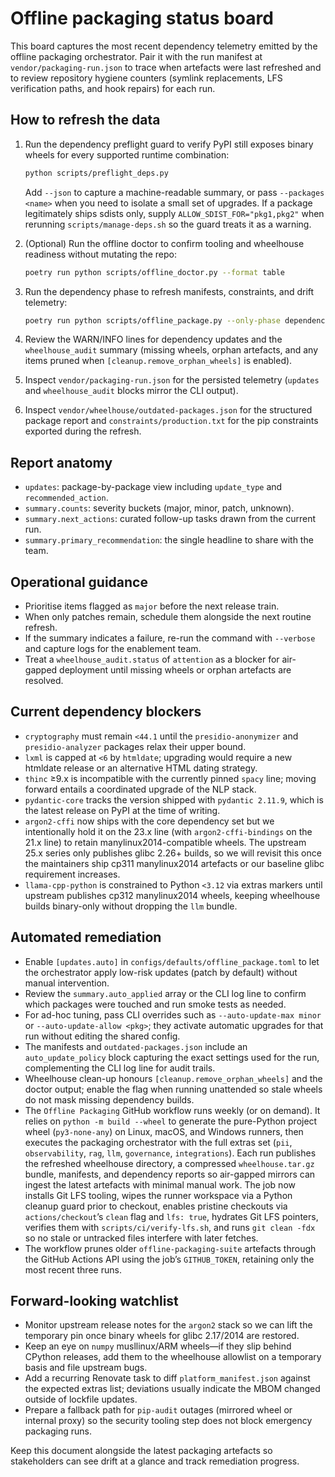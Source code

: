 # Offline packaging status board

This board captures the most recent dependency telemetry emitted by the offline
packaging orchestrator. Pair it with the run manifest at
`vendor/packaging-run.json` to trace when artefacts were last refreshed and
to review repository hygiene counters (symlink replacements, LFS
verification paths, and hook repairs) for each run.

## How to refresh the data

1. Run the dependency preflight guard to verify PyPI still exposes binary
   wheels for every supported runtime combination:

   ```bash
   python scripts/preflight_deps.py
   ```

   Add `--json` to capture a machine-readable summary, or pass
   `--packages <name>` when you need to isolate a small set of upgrades. If a
   package legitimately ships sdists only, supply `ALLOW_SDIST_FOR="pkg1,pkg2"`
   when rerunning `scripts/manage-deps.sh` so the guard treats it as a warning.

1. (Optional) Run the offline doctor to confirm tooling and wheelhouse
   readiness without mutating the repo:

   ```bash
   poetry run python scripts/offline_doctor.py --format table
   ```

1. Run the dependency phase to refresh manifests, constraints, and drift
   telemetry:

   ```bash
   poetry run python scripts/offline_package.py --only-phase dependencies
   ```

1. Review the WARN/INFO lines for dependency updates and the
   `wheelhouse_audit` summary (missing wheels, orphan artefacts, and any
   items pruned when `[cleanup.remove_orphan_wheels]` is enabled).
1. Inspect `vendor/packaging-run.json` for the persisted telemetry (`updates`
   and `wheelhouse_audit` blocks mirror the CLI output).
1. Inspect `vendor/wheelhouse/outdated-packages.json` for the structured
   package report and `constraints/production.txt` for the pip constraints
   exported during the refresh.

## Report anatomy

- `updates`: package-by-package view including `update_type` and
  `recommended_action`.
- `summary.counts`: severity buckets (major, minor, patch, unknown).
- `summary.next_actions`: curated follow-up tasks drawn from the current run.
- `summary.primary_recommendation`: the single headline to share with the team.

## Operational guidance

- Prioritise items flagged as `major` before the next release train.
- When only patches remain, schedule them alongside the next routine refresh.
- If the summary indicates a failure, re-run the command with `--verbose` and
  capture logs for the enablement team.
- Treat a `wheelhouse_audit.status` of `attention` as a blocker for air-gapped
  deployment until missing wheels or orphan artefacts are resolved.

## Current dependency blockers

- `cryptography` must remain `<44.1` until the `presidio-anonymizer` and
  `presidio-analyzer` packages relax their upper bound.
- `lxml` is capped at `<6` by `htmldate`; upgrading would require a new
  htmldate release or an alternative HTML dating strategy.
- `thinc` ≥9.x is incompatible with the currently pinned `spacy` line; moving
  forward entails a coordinated upgrade of the NLP stack.
- `pydantic-core` tracks the version shipped with `pydantic 2.11.9`, which is
  the latest release on PyPI at the time of writing.
- `argon2-cffi` now ships with the core dependency set but we intentionally
  hold it on the 23.x line (with `argon2-cffi-bindings` on the 21.x line) to
  retain manylinux2014-compatible wheels. The upstream 25.x series only
  publishes glibc 2.26+ builds, so we will revisit this once the maintainers
  ship cp311 manylinux2014 artefacts or our baseline glibc requirement
  increases.
- `llama-cpp-python` is constrained to Python `<3.12` via extras markers until
  upstream publishes cp312 manylinux2014 wheels, keeping wheelhouse builds
  binary-only without dropping the `llm` bundle.

## Automated remediation

- Enable `[updates.auto]` in `configs/defaults/offline_package.toml` to let the
  orchestrator apply low-risk updates (patch by default) without manual
  intervention.
- Review the `summary.auto_applied` array or the CLI log line to confirm which
  packages were touched and run smoke tests as needed.
- For ad-hoc tuning, pass CLI overrides such as `--auto-update-max minor`
  or `--auto-update-allow <pkg>`; they activate automatic upgrades for that
  run without editing the shared config.
- The manifests and `outdated-packages.json` include an `auto_update_policy`
  block capturing the exact settings used for the run, complementing the CLI
  log line for audit trails.
- Wheelhouse clean-up honours `[cleanup.remove_orphan_wheels]` and the doctor
  output; enable the flag when running unattended so stale wheels do not mask
  missing dependency builds.
- The `Offline Packaging` GitHub workflow runs weekly (or on demand). It
  relies on `python -m build --wheel` to generate the pure-Python project
  wheel (`py3-none-any`) on Linux, macOS, and Windows runners, then executes
  the packaging orchestrator with the full extras set (`pii`, `observability`,
  `rag`, `llm`, `governance`, `integrations`). Each run publishes the
  refreshed wheelhouse directory, a compressed `wheelhouse.tar.gz` bundle,
  manifests, and dependency reports so air-gapped mirrors can ingest the
  latest artefacts with minimal manual work. The job now installs Git LFS
  tooling, wipes the runner workspace via a Python cleanup guard prior to
  checkout, enables pristine checkouts via `actions/checkout`’s `clean` flag
  and `lfs: true`, hydrates Git LFS pointers, verifies them with
  `scripts/ci/verify-lfs.sh`, and runs `git clean -fdx` so no stale or
  untracked files interfere with later fetches.
- The workflow prunes older `offline-packaging-suite` artefacts through the
  GitHub Actions API using the job’s `GITHUB_TOKEN`, retaining only the most
  recent three runs.

## Forward-looking watchlist

- Monitor upstream release notes for the `argon2` stack so we can lift the
  temporary pin once binary wheels for glibc 2.17/2014 are restored.
- Keep an eye on `numpy` musllinux/ARM wheels—if they slip behind CPython
  releases, add them to the wheelhouse allowlist on a temporary basis and
  file upstream bugs.
- Add a recurring Renovate task to diff `platform_manifest.json` against the
  expected extras list; deviations usually indicate the MBOM changed outside
  of lockfile updates.
- Prepare a fallback path for `pip-audit` outages (mirrored wheel or internal
  proxy) so the security tooling step does not block emergency packaging runs.

Keep this document alongside the latest packaging artefacts so stakeholders can
see drift at a glance and track remediation progress.

